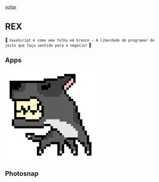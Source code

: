 [voltar](../README.md)

REX
======
:star2: `JavaScript é como uma folha em branco – A liberdade de programar do jeito que faça sentido para o negócio!` :star2:

## Apps
  <img src="rex.png" alt="Rex Logotipo" width="300" height="300" />

## Photosnap
